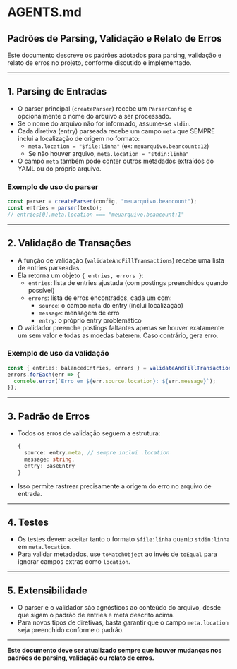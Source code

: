 # AGENTS.md

## Padrões de Parsing, Validação e Relato de Erros

Este documento descreve os padrões adotados para parsing, validação e relato de erros no projeto, conforme discutido e implementado.

---

## 1. Parsing de Entradas

- O parser principal (`createParser`) recebe um `ParserConfig` e opcionalmente o nome do arquivo a ser processado.
- Se o nome do arquivo não for informado, assume-se `stdin`.
- Cada diretiva (entry) parseada recebe um campo `meta` que SEMPRE inclui a localização de origem no formato:
  - `meta.location = "$file:linha"` (ex: `meuarquivo.beancount:12`)
  - Se não houver arquivo, `meta.location = "stdin:linha"`
- O campo `meta` também pode conter outros metadados extraídos do YAML ou do próprio arquivo.

### Exemplo de uso do parser
```ts
const parser = createParser(config, "meuarquivo.beancount");
const entries = parser(texto);
// entries[0].meta.location === "meuarquivo.beancount:1"
```

---

## 2. Validação de Transações

- A função de validação (`validateAndFillTransactions`) recebe uma lista de entries parseadas.
- Ela retorna um objeto `{ entries, errors }`:
  - `entries`: lista de entries ajustada (com postings preenchidos quando possível)
  - `errors`: lista de erros encontrados, cada um com:
    - `source`: o campo `meta` do entry (inclui localização)
    - `message`: mensagem de erro
    - `entry`: o próprio entry problemático
- O validador preenche postings faltantes apenas se houver exatamente um sem valor e todas as moedas baterem. Caso contrário, gera erro.

### Exemplo de uso da validação
```ts
const { entries: balancedEntries, errors } = validateAndFillTransactions(entries);
errors.forEach(err => {
  console.error(`Erro em ${err.source.location}: ${err.message}`);
});
```

---

## 3. Padrão de Erros

- Todos os erros de validação seguem a estrutura:
  ```ts
  {
    source: entry.meta, // sempre inclui .location
    message: string,
    entry: BaseEntry
  }
  ```
- Isso permite rastrear precisamente a origem do erro no arquivo de entrada.

---

## 4. Testes

- Os testes devem aceitar tanto o formato `$file:linha` quanto `stdin:linha` em `meta.location`.
- Para validar metadados, use `toMatchObject` ao invés de `toEqual` para ignorar campos extras como `location`.

---

## 5. Extensibilidade

- O parser e o validador são agnósticos ao conteúdo do arquivo, desde que sigam o padrão de entries e meta descrito acima.
- Para novos tipos de diretivas, basta garantir que o campo `meta.location` seja preenchido conforme o padrão.

---

**Este documento deve ser atualizado sempre que houver mudanças nos padrões de parsing, validação ou relato de erros.** 